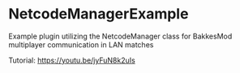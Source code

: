 # NetcodeManagerExample
Example plugin utilizing the NetcodeManager class for BakkesMod multiplayer communication in LAN matches

Tutorial: https://youtu.be/jyFuN8k2uIs
